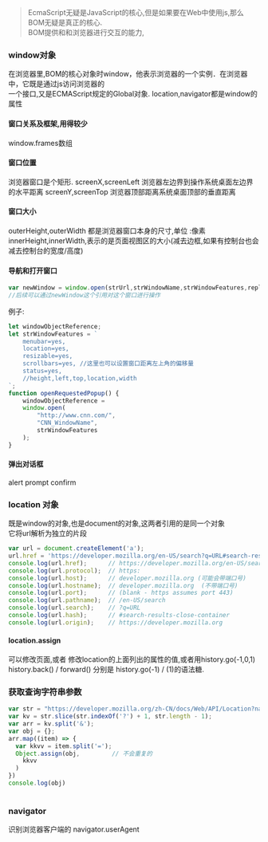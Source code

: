 > EcmaScript无疑是JavaScript的核心,但是如果要在Web中使用js,那么BOM无疑是真正的核心.  
BOM提供和和浏览器进行交互的能力,
### window对象
在浏览器里,BOM的核心对象时window，他表示浏览器的一个实例．在浏览器中，它既是通过js访问浏览器的  
一个接口,又是ECMAScript规定的Global对象.  location,navigator都是window的属性
#### 窗口关系及框架,用得较少
window.frames数组
#### 窗口位置
浏览器窗口是个矩形.
screenX,screenLeft  浏览器左边界到操作系统桌面左边界的水平距离
screenY,screenTop    浏览器顶部距离系统桌面顶部的垂直距离
#### 窗口大小
outerHeight,outerWidth 都是浏览器窗口本身的尺寸,单位 :像素
innerHeight,innerWidth,表示的是页面视图区的大小(减去边框,如果有控制台也会减去控制台的宽度/高度)
#### 导航和打开窗口
```js
var newWindow = window.open(strUrl,strWindowName,strWindowFeatures,replase=true)
//后续可以通过newWindow这个引用对这个窗口进行操作
```
例子:  
```js
let windowObjectReference;
let strWindowFeatures = `
    menubar=yes,
    location=yes,
    resizable=yes,
    scrollbars=yes, //这里也可以设置窗口距离左上角的偏移量
    status=yes,
    //height,left,top,location,width
`;
function openRequestedPopup() {
    windowObjectReference = 
    window.open(
        "http://www.cnn.com/", 
        "CNN_WindowName", 
        strWindowFeatures
    );
}
```

#### 弹出对话框 
alert prompt confirm
### location 对象
既是window的对象,也是document的对象,这两者引用的是同一个对象  
它将url解析为独立的片段  

```js
var url = document.createElement('a');
url.href = 'https://developer.mozilla.org/en-US/search?q=URL#search-results-close-container';
console.log(url.href);      // https://developer.mozilla.org/en-US/search?q=URL#search-results-close-container
console.log(url.protocol);  // https:
console.log(url.host);      // developer.mozilla.org (可能会带端口号)
console.log(url.hostname);  // developer.mozilla.org  (不带端口号)
console.log(url.port);      // (blank - https assumes port 443)
console.log(url.pathname);  // /en-US/search
console.log(url.search);    // ?q=URL
console.log(url.hash);      // #search-results-close-container
console.log(url.origin);    // https://developer.mozilla.org
```
#### location.assign
可以修改页面,或者 修改location的上面列出的属性的值,或者用history.go(-1,0,1)  
history.back()  / forward() 分别是 history.go(-1) / (1)的语法糖.  
### 获取查询字符串参数
```js
var str = "https://developer.mozilla.org/zh-CN/docs/Web/API/Location?name=helloworld&age=180";
var kv = str.slice(str.indexOf('?') + 1, str.length - 1);
var arr = kv.split('&');
var obj = {};
arr.map((item) => {
  var kkvv = item.split('=');
  Object.assign(obj,         // 不会重复的
    kkvv
  )
})
console.log(obj)
 
```

### navigator
识别浏览器客户端的
navigator.userAgent